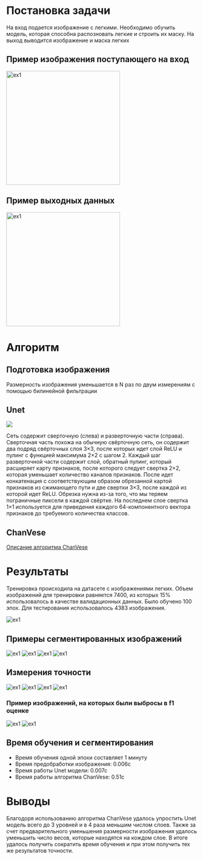 # Постановка задачи
На вход подается изображение с легкими. Необходимо обучить модель, которая способна распозновать легкие и строить их маску. На выход выводится изображение и маска легких

## Пример изображения поступающего на вход
<img src="./doc_images/in_example2.jpg" alt="ex1" width="300" height="300">

## Пример выходных данных
<img src="./doc_images/out_example1.png" alt="ex1" width="300" height="300">


# Алгоритм
## Подготовка изображения
Размерность изображения уменьшается в N раз по двум измерениям с помощью билинейной фильтрации

## Unet
![](./doc_images/unet_architecture.png)

Сеть содержит сверточную (слева) и разверточную части (справа). Сверточная часть похожа на обычную свёрточную сеть, он содержит два подряд свёрточных слоя 3×3, после которых идет слой ReLU и пулинг с функцией максимума 2×2 с шагом 2. Каждый шаг разверточной части содержит слой, обратный пулинг, который расширяет карту признаков, после которого следует свертка 2×2, которая уменьшает количество каналов признаков. После идет конкатенация с соответствующим образом обрезанной картой признаков из сжимающего пути и две свертки 3×3, после каждой из которой идет ReLU. Обрезка нужна из-за того, что мы теряем пограничные пиксели в каждой свёртке. На последнем слое свертка 1×1 используется для приведения каждого 64-компонентного вектора признаков до требуемого количества классов.

## ChanVese
[Описание алгоритма ChanVese](https://www.researchgate.net/publication/274120746_Chan-Vese_Segmentation)


# Результаты
Тренировка происходила на датасете с изображениями легких. Объем изображений для тренировки равняется 7400, из которых 15% использовалось в качестве валидационных данных. Было обучено 100 эпох. Для тестирования использовалось 4383 изображения.

<img src="./doc_images/plot.png" alt="ex1">

## Примеры сегментированных изображений
<img src="./doc_images/out_example2.png" alt="ex1">
<img src="./doc_images/out_example3.png" alt="ex1">
<img src="./doc_images/out_example4.png" alt="ex1">
<img src="./doc_images/out_example5.png" alt="ex1">

## Измерения точности
<img src="./doc_images/plot_accuracy.png" alt="ex1">
<img src="./doc_images/plot_precision.png" alt="ex1">
<img src="./doc_images/plot_recall.png" alt="ex1">
<img src="./doc_images/plot_f1.png" alt="ex1">

### Пример изображений, на которых были выбросы в f1 оценке
<img src="./doc_images/bad_out_example1.png" alt="ex1">
<img src="./doc_images/bad_out_example2.png" alt="ex1">

## Время обучения и сегментирования
- Время обучения одной эпохи составляет 1 минуту
- Время предобработки изображения: 0.006c
- Время работы Unet модели: 0.007с
- Время работы алгоритма ChanVese: 0.51с

# Выводы
Благодоря использованию алгоритма ChanVese удалось упростить Unet модель всего до 3 уровней и в 4 раза меньшим числом слоев. Также за счет предварительного уменьшения размерности изображения удалось уменьшить число весов, которые находятся на кождом слое. В итоге удалось получить сократить время обучения и при этом получить тех же результатов точности.
